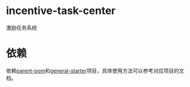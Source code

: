# incentive-task-center

激励任务系统

# 依赖

依赖[parent-pom](https://github.com/pulllock/parent-pom)和[general-starter](https://github.com/pulllock/general-starter)项目，具体使用方法可以参考对应项目的文档。